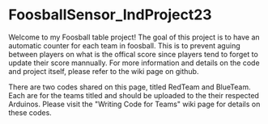 # FoosballSensor_IndProject23

Welcome to my Foosball table project! The goal of this project is to have an automatic counter for each team in foosball. This is to prevent aguing between players on what is the offical score since players tend to forget to update their score mannually. For more information and details on the code and project itself, please refer to the wiki page on github. 

There are two codes shared on this page, titled RedTeam and BlueTeam. Each are for the teams titled and should be uploaded to the their respected Arduinos. Please visit the "Writing Code for Teams" wiki page for details on these codes.
